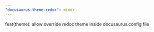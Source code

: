 ```yaml
---
"docusaurus-theme-redoc": minor
---
```


feat(theme): allow override redoc theme inside docusaurus.config file
